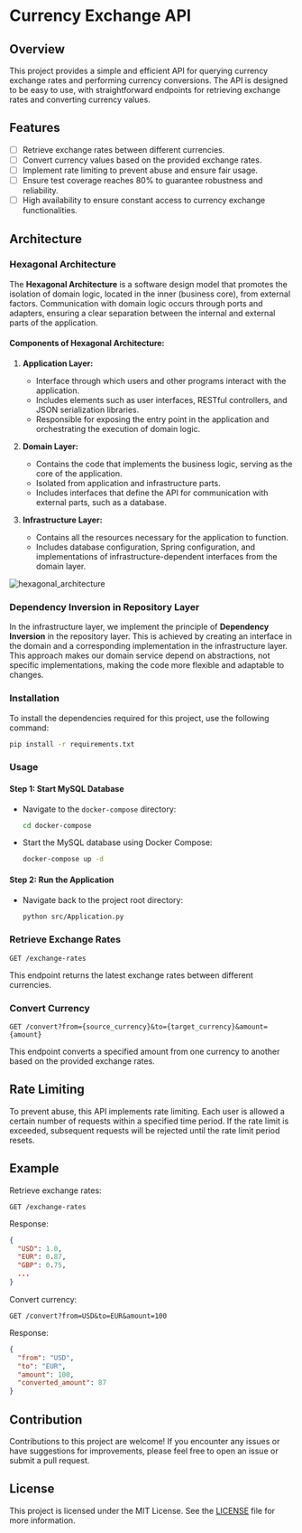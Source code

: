 # Currency Exchange API

## Overview

This project provides a simple and efficient API for querying currency exchange rates and performing currency conversions. The API is designed to be easy to use, with straightforward endpoints for retrieving exchange rates and converting currency values.

## Features

- [ ] Retrieve exchange rates between different currencies.
- [ ] Convert currency values based on the provided exchange rates.
- [ ] Implement rate limiting to prevent abuse and ensure fair usage.
- [ ] Ensure test coverage reaches 80% to guarantee robustness and reliability.
- [ ] High availability to ensure constant access to currency exchange functionalities.

## Architecture

### Hexagonal Architecture

The **Hexagonal Architecture** is a software design model that promotes the isolation of domain logic, located in the inner (business core), from external factors. Communication with domain logic occurs through ports and adapters, ensuring a clear separation between the internal and external parts of the application.

#### Components of Hexagonal Architecture:

1. **Application Layer:**
   - Interface through which users and other programs interact with the application.
   - Includes elements such as user interfaces, RESTful controllers, and JSON serialization libraries.
   - Responsible for exposing the entry point in the application and orchestrating the execution of domain logic.

2. **Domain Layer:**
   - Contains the code that implements the business logic, serving as the core of the application.
   - Isolated from application and infrastructure parts.
   - Includes interfaces that define the API for communication with external parts, such as a database.

3. **Infrastructure Layer:**
   - Contains all the resources necessary for the application to function.
   - Includes database configuration, Spring configuration, and implementations of infrastructure-dependent interfaces from the domain layer.

![hexagonal_architecture](https://github.com/murilohenzo/mono-to-micro/assets/28688721/467e9210-2584-4204-96e0-f4d8a36e9e78)

### Dependency Inversion in Repository Layer

In the infrastructure layer, we implement the principle of **Dependency Inversion** in the repository layer. This is achieved by creating an interface in the domain and a corresponding implementation in the infrastructure layer. This approach makes our domain service depend on abstractions, not specific implementations, making the code more flexible and adaptable to changes.

### Installation

To install the dependencies required for this project, use the following command:

```bash
pip install -r requirements.txt
```

### Usage

#### Step 1: Start MySQL Database

- Navigate to the `docker-compose` directory:
  ```bash
  cd docker-compose
  ```

- Start the MySQL database using Docker Compose:
  ```bash
  docker-compose up -d
  ```

#### Step 2: Run the Application

- Navigate back to the project root directory:
  ```bash
  python src/Application.py
  ```

### Retrieve Exchange Rates

```
GET /exchange-rates
```

This endpoint returns the latest exchange rates between different currencies.

### Convert Currency

```
GET /convert?from={source_currency}&to={target_currency}&amount={amount}
```

This endpoint converts a specified amount from one currency to another based on the provided exchange rates.

## Rate Limiting

To prevent abuse, this API implements rate limiting. Each user is allowed a certain number of requests within a specified time period. If the rate limit is exceeded, subsequent requests will be rejected until the rate limit period resets.

## Example

Retrieve exchange rates:

```
GET /exchange-rates
```

Response:

```json
{
  "USD": 1.0,
  "EUR": 0.87,
  "GBP": 0.75,
  ...
}
```

Convert currency:

```
GET /convert?from=USD&to=EUR&amount=100
```

Response:

```json
{
  "from": "USD",
  "to": "EUR",
  "amount": 100,
  "converted_amount": 87
}
```

## Contribution

Contributions to this project are welcome! If you encounter any issues or have suggestions for improvements, please feel free to open an issue or submit a pull request.

## License

This project is licensed under the MIT License. See the [LICENSE](LICENSE) file for more information.